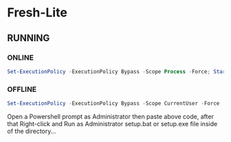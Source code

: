 # Fresh-Lite

## RUNNING

### ONLINE

```powershell
Set-ExecutionPolicy -ExecutionPolicy Bypass -Scope Process -Force; Start-BitsTransfer -Source "https://raw.githubusercontent.com/YurinDoctrine/Fresh-Lite/main/Fresh-Lite/ooshutup.cfg"; [System.Net.ServicePointManager]::SecurityProtocol = [System.Net.ServicePointManager]::SecurityProtocol -bor 3072; Invoke-Expression ((New-Object System.Net.WebClient).DownloadString('https://raw.githubusercontent.com/YurinDoctrine/Fresh-Lite/main/Fresh-Lite/Lite.ps1'))
```

### OFFLINE

```powershell
Set-ExecutionPolicy -ExecutionPolicy Bypass -Scope CurrentUser -Force
```

 Open a Powershell prompt as Administrator then paste above code, after that Right-click and Run as
 Administrator setup.bat or setup.exe file inside of the directory...
